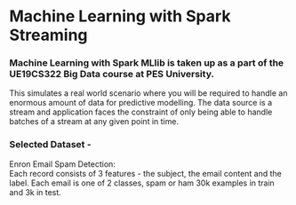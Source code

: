 # Machine Learning with Spark Streaming


### Machine Learning with Spark MLlib is taken up as a part of the UE19CS322 Big Data course at PES University. 
This simulates a real world scenario where you will be required to handle an enormous amount of data for predictive modelling. 
The data source is a stream and  application faces the constraint of only being able to handle batches of a stream at any given point in time.


### Selected Dataset -
Enron Email Spam Detection:  
    Each record consists of 3 features - the subject, the email content and the label.
    Each email is one of 2 classes, spam or ham
    30k examples in train and 3k in test.
